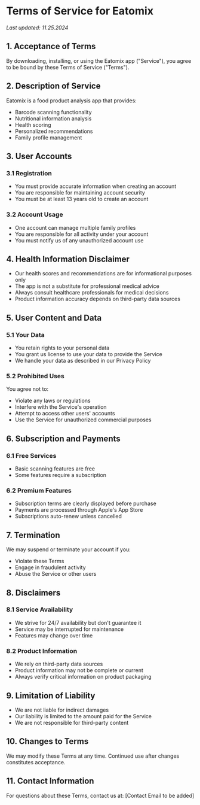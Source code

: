 # Terms of Service for Eatomix

*Last updated: 11.25.2024*

## 1. Acceptance of Terms

By downloading, installing, or using the Eatomix app ("Service"), you agree to be bound by these Terms of Service ("Terms").

## 2. Description of Service

Eatomix is a food product analysis app that provides:
- Barcode scanning functionality
- Nutritional information analysis
- Health scoring
- Personalized recommendations
- Family profile management

## 3. User Accounts

### 3.1 Registration
- You must provide accurate information when creating an account
- You are responsible for maintaining account security
- You must be at least 13 years old to create an account

### 3.2 Account Usage
- One account can manage multiple family profiles
- You are responsible for all activity under your account
- You must notify us of any unauthorized account use

## 4. Health Information Disclaimer

- Our health scores and recommendations are for informational purposes only
- The app is not a substitute for professional medical advice
- Always consult healthcare professionals for medical decisions
- Product information accuracy depends on third-party data sources

## 5. User Content and Data

### 5.1 Your Data
- You retain rights to your personal data
- You grant us license to use your data to provide the Service
- We handle your data as described in our Privacy Policy

### 5.2 Prohibited Uses
You agree not to:
- Violate any laws or regulations
- Interfere with the Service's operation
- Attempt to access other users' accounts
- Use the Service for unauthorized commercial purposes

## 6. Subscription and Payments

### 6.1 Free Services
- Basic scanning features are free
- Some features require a subscription

### 6.2 Premium Features
- Subscription terms are clearly displayed before purchase
- Payments are processed through Apple's App Store
- Subscriptions auto-renew unless cancelled

## 7. Termination

We may suspend or terminate your account if you:
- Violate these Terms
- Engage in fraudulent activity
- Abuse the Service or other users

## 8. Disclaimers

### 8.1 Service Availability
- We strive for 24/7 availability but don't guarantee it
- Service may be interrupted for maintenance
- Features may change over time

### 8.2 Product Information
- We rely on third-party data sources
- Product information may not be complete or current
- Always verify critical information on product packaging

## 9. Limitation of Liability

- We are not liable for indirect damages
- Our liability is limited to the amount paid for the Service
- We are not responsible for third-party content

## 10. Changes to Terms

We may modify these Terms at any time. Continued use after changes constitutes acceptance.

## 11. Contact Information

For questions about these Terms, contact us at:
[Contact Email to be added] 
